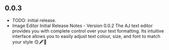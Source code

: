 ## 0.0.3

* TODO:  initial release.
* Image Editor Initial Release Notes - Version 0.0.2
  The AJ text editor provides you with complete control over your text formatting.
  Its intuitive interface allows you to easily adjust text colour, size, and font to match your style 😊🖋️📝

